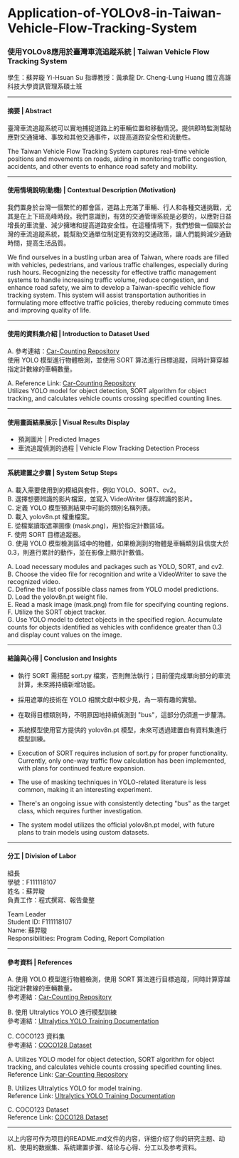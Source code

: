 # Application-of-YOLOv8-in-Taiwan-Vehicle-Flow-Tracking-System
### 使用YOLOv8應用於臺灣車流追蹤系統 | Taiwan Vehicle Flow Tracking System

學生：蘇羿璇 Yi-Hsuan Su 
指導教授：黃承龍 Dr. Cheng-Lung Huang 
國立高雄科技大學資訊管理系碩士班 

---

#### 摘要 | Abstract

臺灣車流追蹤系統可以實地捕捉道路上的車輛位置和移動情況。提供即時監測幫助應對交通擁堵、事故和其他交通事件，以提高道路安全性和流動性。

The Taiwan Vehicle Flow Tracking System captures real-time vehicle positions and movements on roads, aiding in monitoring traffic congestion, accidents, and other events to enhance road safety and mobility.

---

#### 使用情境說明(動機) | Contextual Description (Motivation)

我們置身於台灣一個繁忙的都會區，道路上充滿了車輛、行人和各種交通挑戰，尤其是在上下班高峰時段。我們意識到，有效的交通管理系統是必要的，以應對日益增長的車流量、減少擁堵和提高道路安全性。在這種情境下，我們想做一個屬於台灣的車流追蹤系統，能幫助交通單位制定更有效的交通政策，讓人們能夠減少通勤時間，提高生活品質。

We find ourselves in a bustling urban area of Taiwan, where roads are filled with vehicles, pedestrians, and various traffic challenges, especially during rush hours. Recognizing the necessity for effective traffic management systems to handle increasing traffic volume, reduce congestion, and enhance road safety, we aim to develop a Taiwan-specific vehicle flow tracking system. This system will assist transportation authorities in formulating more effective traffic policies, thereby reducing commute times and improving quality of life.

---

#### 使用的資料集介紹 | Introduction to Dataset Used

A. 參考連結：[Car-Counting Repository](https://github.com/redeagle17/Car-Counting)  
使用 YOLO 模型進行物體檢測，並使用 SORT 算法進行目標追蹤，同時計算穿越指定計數線的車輛數量。

A. Reference Link: [Car-Counting Repository](https://github.com/redeagle17/Car-Counting)  
Utilizes YOLO model for object detection, SORT algorithm for object tracking, and calculates vehicle counts crossing specified counting lines.

---

#### 使用畫面結果展示 | Visual Results Display

- 預測圖片 | Predicted Images
- 車流追蹤偵測的過程 | Vehicle Flow Tracking Detection Process

---

#### 系統建置之步驟 | System Setup Steps

A. 載入需要使用到的模組與套件，例如 YOLO、SORT、cv2。  
B. 選擇想要辨識的影片檔案，並寫入 VideoWriter 儲存辨識的影片。  
C. 定義 YOLO 模型預測結果中可能的類別名稱列表。  
D. 載入 yolov8n.pt 權重檔案。  
E. 從檔案讀取遮罩圖像 (mask.png)，用於指定計數區域。  
F. 使用 SORT 目標追蹤器。  
G. 使用 YOLO 模型檢測區域中的物體，如果檢測到的物體是車輛類別且信度大於 0.3，則進行累計的動作，並在影像上顯示計數值。

A. Load necessary modules and packages such as YOLO, SORT, and cv2.  
B. Choose the video file for recognition and write a VideoWriter to save the recognized video.  
C. Define the list of possible class names from YOLO model predictions.  
D. Load the yolov8n.pt weight file.  
E. Read a mask image (mask.png) from file for specifying counting regions.  
F. Utilize the SORT object tracker.  
G. Use YOLO model to detect objects in the specified region. Accumulate counts for objects identified as vehicles with confidence greater than 0.3 and display count values on the image.

---

#### 結論與心得 | Conclusion and Insights

- 執行 SORT 需搭配 sort.py 檔案，否則無法執行；目前僅完成單向部分的車流計算，未來將持續新增功能。
- 採用遮罩的技術在 YOLO 相關文獻中較少見，為一項有趣的實驗。
- 在取得目標類別時，不明原因地持續偵測到 "bus"，這部分仍須進一步釐清。
- 系統模型使用官方提供的 yolov8n.pt 模型，未來可透過建置自有資料集進行模型訓練。

- Execution of SORT requires inclusion of sort.py for proper functionality. Currently, only one-way traffic flow calculation has been implemented, with plans for continued feature expansion.
- The use of masking techniques in YOLO-related literature is less common, making it an interesting experiment.
- There's an ongoing issue with consistently detecting "bus" as the target class, which requires further investigation.
- The system model utilizes the official yolov8n.pt model, with future plans to train models using custom datasets.

---

#### 分工 | Division of Labor

組長  
學號：F111118107  
姓名：蘇羿璇  
負責工作：程式撰寫、報告彙整  

Team Leader  
Student ID: F111118107  
Name: 蘇羿璇  
Responsibilities: Program Coding, Report Compilation  

---

#### 參考資料 | References

A. 使用 YOLO 模型進行物體檢測，使用 SORT 算法進行目標追蹤，同時計算穿越指定計數線的車輛數量。  
參考連結：[Car-Counting Repository](https://github.com/redeagle17/Car-Counting)

B. 使用 Ultralytics YOLO 進行模型訓練  
參考連結：[Ultralytics YOLO Training Documentation](https://docs.ultralytics.com/modes/train/)

C. COCO123 資料集  
參考連結：[COCO128 Dataset](https://github.com/ultralytics/ultralytics/blob/main/ultralytics/cfg/datasets/coco128.yaml)

A. Utilizes YOLO model for object detection, SORT algorithm for object tracking, and calculates vehicle counts crossing specified counting lines.  
Reference Link: [Car-Counting Repository](https://github.com/redeagle17/Car-Counting)

B. Utilizes Ultralytics YOLO for model training.  
Reference Link: [Ultralytics YOLO Training Documentation](https://docs.ultralytics.com/modes/train/)

C. COCO123 Dataset  
Reference Link: [COCO128 Dataset](https://github.com/ultralytics/ultralytics/blob/main/ultralytics/cfg/datasets/coco128.yaml)

---

以上内容可作为项目的README.md文件的内容，详细介绍了你的研究主题、动机、使用的数据集、系统建置步骤、结论与心得、分工以及参考资料。
